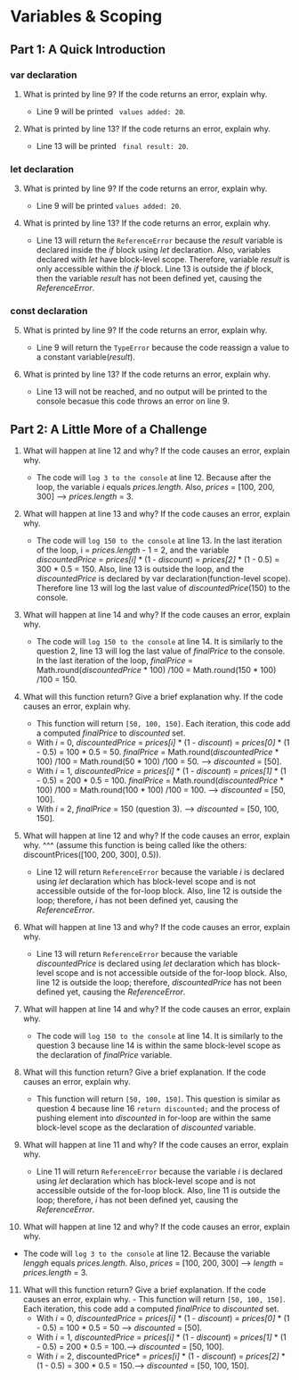 # Variables & Scoping
## Part 1: A Quick Introduction

### var declaration

1. What is printed by line 9? If the code returns an error, explain why.
   - Line 9 will be printed ``` values added: 20```.
  
2. What is printed by line 13? If the code returns an error, explain why.
   -  Line 13 will be printed ``` final result: 20```.
  
### let declaration

3. What is printed by line 9? If the code returns an error, explain why. 
    - Line 9 will be printed ```values added: 20```.

4. What is printed by line 13? If the code returns an error, explain why. 
    - Line 13 will return the ```ReferenceError``` because the *result* variable is declared inside the *if* block using *let* declaration. Also, variables declared with *let* have block-level scope. Therefore, variable *result* is only accessible within the *if* block. Line 13 is outside the *if* block, then the variable *result* has not been defined yet, causing the *ReferenceError*.

### const declaration

5. What is printed by line 9? If the code returns an error, explain why.
    - Line 9 will return the ```TypeError``` because the code reassign a value to a constant variable(*result*).

6. What is printed by line 13? If the code returns an error, explain why.
    - Line 13 will not be reached, and no output will be printed to the console becasue this code throws an error on line 9.

## Part 2: A Little More of a Challenge

1. What will happen at line 12 and why? If the code causes an error, explain why.
    - The code will `log 3 to the console` at line 12. Because after the loop, the variable *i* equals *prices.length*. Also, *prices* = [100, 200, 300] --> *prices.length* = 3.

2. What will happen at line 13 and why? If the code causes an error, explain why. 
   - The code will `log 150 to the console` at line 13. In the last iteration of the loop, i = *prices.length* - 1 = 2, and the variable *discountedPrice* = *prices[i]* * (1 - *discount*) =  *prices[2]* * (1 - 0.5) = 300 * 0.5 = 150. Also, line 13 is outside the loop, and the *discountedPrice* is declared by var declaration(function-level scope). Therefore line 13 will log the last value of *discountedPrice*(150) to the console.

3. What will happen at line 14 and why? If the code causes an error, explain why. 
    - The code will `log 150 to the console` at line 14. It is similarly to the question 2, line 13 will log the last value of *finalPrice* to the console. In the last iteration of the loop, *finalPrice* = Math.round(*discountedPrice* * 100) /100 = Math.round(150 * 100) /100 = 150.

4.  What will this function return? Give a brief explanation why. If the code causes an error, explain why.
    
      - This function will return `[50, 100, 150]`. Each iteration, this code add a computed *finalPrice* to *discounted* set. 
      - With *i* = 0, *discountedPrice* = *prices[i]* * (1 - *discount*) =  *prices[0]* * (1 - 0.5) = 100 * 0.5 = 50. *finalPrice* = Math.round(*discountedPrice* * 100) /100 = Math.round(50 * 100) /100 = 50. --> *discounted* = [50].
      - With *i* = 1, *discountedPrice* = *prices[i]* * (1 - *discount*) =  *prices[1]* * (1 - 0.5) = 200 * 0.5 = 100. *finalPrice* = Math.round(*discountedPrice* * 100) /100 = Math.round(100 * 100) /100 = 100. --> *discounted* = [50, 100].
      -  With *i* = 2, *finalPrice* = 150 (question 3). --> *discounted* = [50, 100, 150].

5.  What will happen at line 12 and why?  If the code causes an error, explain why. ^^^ (assume this function is being called like the others: discountPrices([100, 200, 300], 0.5)).
    - Line 12 will return `ReferenceError` because the variable *i* is declared using *let* declaration which has block-level scope and is not accessible outside of the for-loop block. Also, line 12 is outside the loop; therefore, *i*  has not been defined yet, causing the *ReferenceError*.

6. What will happen at line 13 and why? If the code causes an error, explain why.
     - Line 13 will return `ReferenceError` because the variable *discountedPrice* is declared using *let* declaration which has block-level scope and is not accessible outside of the for-loop block. Also, line 12 is outside the loop; therefore, *discountedPrice*  has not been defined yet, causing the *ReferenceError*.

7. What will happen at line 14 and why? If the code causes an error, explain why. 
    - The code will `log 150 to the console` at line 14. It is similarly to the question 3 because line 14 is within the same block-level scope as the declaration of *finalPrice* variable.
  
8. What will this function return? Give a brief explanation. If the code causes an error, explain why.
   - This function will return `[50, 100, 150]`. This question is  similar as question 4 because line 16 `return discounted;` and the process of pushing element into *discounted* in for-loop are within the same block-level scope as the declaration of *discounted* variable.  

9.  What will happen at line 11 and why? If the code causes an error, explain why.
    - Line 11 will return `ReferenceError` because the variable *i* is declared using *let* declaration which has block-level scope and is not accessible outside of the for-loop block. Also, line 11 is outside the loop; therefore, *i*  has not been defined yet, causing the *ReferenceError*.

10.  What will happen at line 12 and why? If the code causes an error, explain why.
   
   - The code will `log 3 to the console` at line 12. Because the variable *lenggh* equals *prices.length*. Also, *prices* = [100, 200, 300] --> *length* = *prices.length* = 3.

11.  What will this function return? Give a brief explanation. If the code causes an error, explain why. 
    - This function will return `[50, 100, 150]`. Each iteration, this code add a computed *finalPrice* to *discounted* set. 
      - With *i* = 0, *discountedPrice* = *prices[i]* * (1 - *discount*) =  *prices[0]* * (1 - 0.5) = 100 * 0.5 = 50 --> *discounted* = [50].
      - With *i* = 1, *discountedPrice* = *prices[i]* * (1 - *discount*) =  *prices[1]* * (1 - 0.5) = 200 * 0.5 = 100.--> *discounted* = [50, 100].
      -  With *i* = 2, discountedPrice* = *prices[i]* * (1 - *discount*) =  *prices[2]* * (1 - 0.5) = 300 * 0.5 = 150.--> *discounted* = [50, 100, 150].
